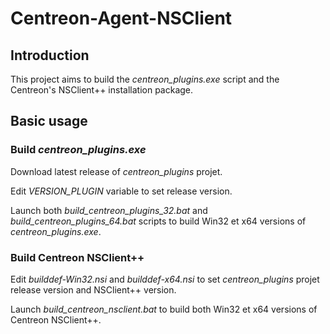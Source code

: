 # Centreon-Agent-NSClient

## Introduction

This project aims to build the _centreon\_plugins.exe_ script and the Centreon's NSClient++ installation package.

## Basic usage

### Build _centreon\_plugins.exe_

Download latest release of _centreon\_plugins_ projet.

Edit _VERSION\_PLUGIN_ variable to set release version.

Launch both _build\_centreon\_plugins\_32.bat_ and _build\_centreon\_plugins\_64.bat_ scripts to build Win32 et x64 versions of _centreon\_plugins.exe_.

### Build Centreon NSClient++

Edit _builddef-Win32.nsi_ and _builddef-x64.nsi_ to set _centreon\_plugins_ projet release version and NSClient++ version.

Launch _build\_centreon\_nsclient.bat_ to build both Win32 et x64 versions of Centreon NSClient++.
